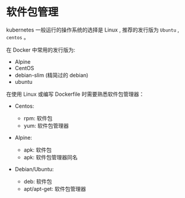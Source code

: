 # 软件包管理

kubernetes  一般运行的操作系统的选择是 Linux , 推荐的发行版为 `Ubuntu` , `centos` 。

在 Docker 中常用的发行版为:

* Alpine
* CentOS
* debian-slim \(精简过的 debian\)
* ubuntu

在使用 Linux 或编写 Dockerfile 时需要熟悉软件包管理器：

* Centos:

  * rpm: 软件包
  * yum: 软件包管理器

* Alpine:

  * apk: 软件包
  * apk: 软件包管理器同名

* Debian/Ubuntu:
  * deb: 软件包
  * apt/apt-get: 软件包管理器



